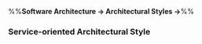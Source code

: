 <link rel="stylesheet" href="{{baseUrl}}/css/textbook.css">

<div class="website-content">

%%**Software Architecture &rarr; Architectural Styles &rarr;**%%

### Service-oriented Architectural Style

<div id="main">

<include src="./what/embed.md" />

</div>
</div>
